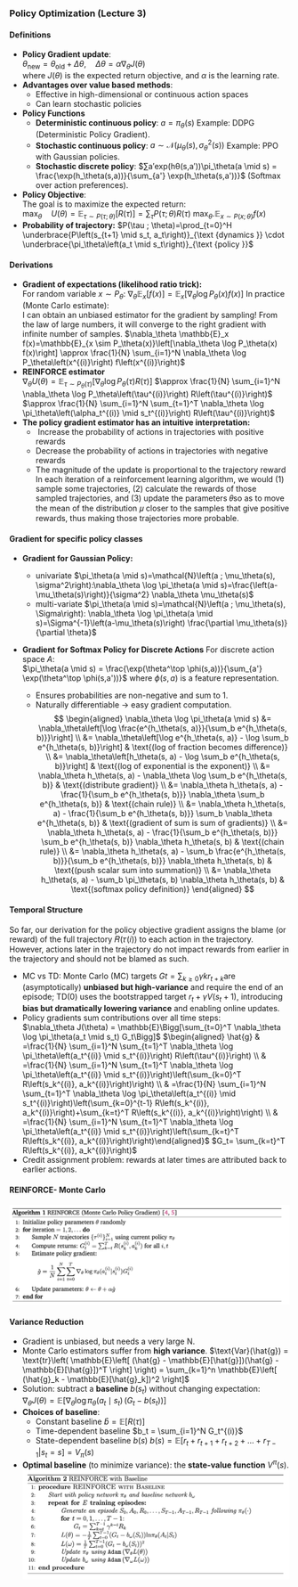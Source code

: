 ### Policy Optimization (Lecture 3)

#### **Definitions**
- **Policy Gradient update**:  
    $\theta_{\text{new}} = \theta_{\text{old}} + \Delta\theta, \quad \Delta \theta = \alpha \nabla_{\theta} J(\theta)$  
    where $J(\theta)$ is the expected return objective, and $\alpha$ is the learning rate.
- **Advantages over value based methods**: 
	- Effective in high-dimensional or continuous action spaces
	- Can learn stochastic policies
- **Policy Functions**
    - **Deterministic continuous policy**: $a = \pi_\theta(s)$  Example: DDPG (Deterministic Policy Gradient).
    - **Stochastic continuous policy**:  $a \sim \mathcal{N}(\mu_\theta(s), \sigma^2_\theta(s))$  Example: PPO with Gaussian policies.
    - **Stochastic discrete policy**:  $∑a′exp⁡(hθ(s,a′))\pi_\theta(a \mid s) = \frac{\exp(h_\theta(s,a))}{\sum_{a'} \exp(h_\theta(s,a'))}$  (Softmax over action preferences).
- **Policy Objective**:  
    The goal is to maximize the expected return:  
    $\max _\theta \quad U(\theta)=\mathbb{E}_{\tau \sim P(\tau ; \theta)}[R(\tau)]=\sum_\tau P(\tau ; \theta) R(\tau)$
    $\max _\theta . \mathbb{E}_{x \sim P(x ; \theta)} f(x)$
- **Probability of trajectory:**
    $P(\tau ; \theta)=\prod_{t=0}^H \underbrace{P\left(s_{t+1} \mid s_t, a_t\right)}_{\text {dynamics }} \cdot \underbrace{\pi_\theta\left(a_t \mid s_t\right)}_{\text {policy }}$
#### **Derivations**
- **Gradient of expectations (likelihood ratio trick):**  
    For random variable $x \sim P_\theta$: $\nabla_\theta \mathbb{E}_x[f(x)] = \mathbb{E}_x[\nabla_\theta \log P_\theta(x) f(x)]$  In practice (Monte Carlo estimate):  
I can obtain an unbiased estimator for the gradient by sampling!
From the law of large numbers, it will converge to the right gradient with infinite number of samples.
	$\nabla_\theta \mathbb{E}_x f(x)=\mathbb{E}_{x \sim P_\theta(x)}\left[\nabla_\theta \log P_\theta(x) f(x)\right] \approx \frac{1}{N} \sum_{i=1}^N \nabla_\theta \log P_\theta\left(x^{(i)}\right) f\left(x^{(i)}\right)$
- **REINFORCE estimator**  
    $\nabla_\theta U(\theta) =\mathbb{E}_{\tau \sim P_\theta(\tau)}\left[\nabla_\theta \log P_\theta(\tau) R(\tau)\right]$ 
    $\approx \frac{1}{N} \sum_{i=1}^N \nabla_\theta \log P_\theta\left(\tau^{(i)}\right) R\left(\tau^{(i)}\right)$
    $\approx \frac{1}{N} \sum_{i=1}^N \sum_{t=1}^T \nabla_\theta \log \pi_\theta\left(\alpha_t^{(i)} \mid s_t^{(i)}\right) R\left(\tau^{(i)}\right)$
- **The policy gradient estimator has an intuitive interpretation:**
	-  Increase the probability of actions in trajectories with positive rewards
	- Decrease the probability of actions in trajectories with negative rewards
	- The magnitude of the update is proportional to the trajectory reward
In each iteration of a reinforcement learning algorithm, we would (1) sample some trajectories, (2) calculate the rewards of those sampled trajectories, and (3) update the parameters 𝜃so as to move the mean of the distribution 𝜇 closer to the samples that give positive rewards, thus making those trajectories more probable.
#### **Gradient for specific policy classes**
- **Gradient for Gaussian Policy:**
	- univariate
	$\pi_\theta(a \mid s)=\mathcal{N}\left(a ; \mu_\theta(s), \sigma^2\right):\nabla_\theta \log \pi_\theta(a \mid s)=\frac{\left(a-\mu_\theta(s)\right)}{\sigma^2} \nabla_\theta \mu_\theta(s)$
	- multi-variate
	$\pi_\theta(a \mid s)=\mathcal{N}\left(a ; \mu_\theta(s), \Sigma\right): \nabla_\theta \log \pi_\theta(a \mid s)=\Sigma^{-1}\left(a-\mu_\theta(s)\right) \frac{\partial \mu_\theta(s)}{\partial \theta}$

- **Gradient for Softmax Policy for Discrete Actions**
	For discrete action space $A$:  
	$\pi_\theta(a \mid s) = \frac{\exp(\theta^\top \phi(s,a))}{\sum_{a'} \exp(\theta^\top \phi(s,a'))}$
	where $\phi(s,a)$ is a feature representation.
	- Ensures probabilities are non-negative and sum to 1.
	- Naturally differentiable → easy gradient computation.
$$
\begin{aligned}
\nabla_\theta \log \pi_\theta(a \mid s) &= \nabla_\theta\left[\log \frac{e^{h_\theta(s, a)}}{\sum_b e^{h_\theta(s, b)}}\right] \\
&= \nabla_\theta\left[\log e^{h_\theta(s, a)} - \log \sum_b e^{h_\theta(s, b)}\right] & \text{(log of fraction becomes difference)} \\
&= \nabla_\theta\left[h_\theta(s, a) - \log \sum_b e^{h_\theta(s, b)}\right] & \text{(log of exponential is the exponent)} \\
&= \nabla_\theta h_\theta(s, a) - \nabla_\theta \log \sum_b e^{h_\theta(s, b)} & \text{(distribute gradient)} \\
&= \nabla_\theta h_\theta(s, a) - \frac{1}{\sum_b e^{h_\theta(s, b)}} \nabla_\theta \sum_b e^{h_\theta(s, b)} & \text{(chain rule)} \\
&= \nabla_\theta h_\theta(s, a) - \frac{1}{\sum_b e^{h_\theta(s, b)}} \sum_b \nabla_\theta e^{h_\theta(s, b)} & \text{(gradient of sum is sum of gradients)} \\
&= \nabla_\theta h_\theta(s, a) - \frac{1}{\sum_b e^{h_\theta(s, b)}} \sum_b e^{h_\theta(s, b)} \nabla_\theta h_\theta(s, b) & \text{(chain rule)} \\
&= \nabla_\theta h_\theta(s, a) - \sum_b \frac{e^{h_\theta(s, b)}}{\sum_b e^{h_\theta(s, b)}} \nabla_\theta h_\theta(s, b) & \text{(push scalar sum into summation)} \\
&= \nabla_\theta h_\theta(s, a) - \sum_b \pi_\theta(s, b) \nabla_\theta h_\theta(s, b) & \text{(softmax policy definition)}
\end{aligned}
$$
#### **Temporal Structure**
So far, our derivation for the policy objective gradient assigns the blame (or reward) of the full trajectory 𝑅(𝜏(𝑖)) to each action in the trajectory. However, actions later in the trajectory do not impact rewards from earlier in the trajectory and should not be blamed as such.
- MC vs TD: Monte Carlo (MC) targets $Gt​=∑_{k≥0}​γkr_{t+k}$​ are (asymptotically) **unbiased but high-variance** and require the end of an episode; TD(0) uses the bootstrapped target $r_t​+γV(s_t+1​)$, introducing **bias but dramatically lowering variance** and enabling online updates.
- Policy gradients sum contributions over all time steps:  
    $\nabla_\theta J(\theta) = \mathbb{E}\Bigg[\sum_{t=0}^T \nabla_\theta \log \pi_\theta(a_t \mid s_t) G_t\Bigg]$
    $\begin{aligned} \hat{g} & =\frac{1}{N} \sum_{i=1}^N \sum_{t=1}^T \nabla_\theta \log \pi_\theta\left(a_t^{(i)} \mid s_t^{(i)}\right) R\left(\tau^{(i)}\right) \\ & =\frac{1}{N} \sum_{i=1}^N \sum_{t=1}^T \nabla_\theta \log \pi_\theta\left(a_t^{(i)} \mid s_t^{(i)}\right)\left(\sum_{k=0}^T R\left(s_k^{(i)}, a_k^{(i)}\right)\right) \\ & =\frac{1}{N} \sum_{i=1}^N \sum_{t=1}^T \nabla_\theta \log \pi_\theta\left(a_t^{(i)} \mid s_t^{(i)}\right)\left(\sum_{k=0}^{t-1} R\left(s_k^{(i)}, a_k^{(i)}\right)+\sum_{k=t}^T R\left(s_k^{(i)}, a_k^{(i)}\right)\right) \\ & =\frac{1}{N} \sum_{i=1}^N \sum_{t=1}^T \nabla_\theta \log \pi_\theta\left(a_t^{(i)} \mid s_t^{(i)}\right)\left(\sum_{k=t}^T R\left(s_k^{(i)}, a_k^{(i)}\right)\right)\end{aligned}$
	$G_t= \sum_{k=t}^T R\left(s_k^{(i)}, a_k^{(i)}\right)$
- Credit assignment problem: rewards at later times are attributed back to earlier actions.
#### **REINFORCE- Monte Carlo**
![REINFORCE Algorithm](img/REINFORCE.png)
#### **Variance Reduction**
- Gradient is unbiased, but needs a very large N.
- Monte Carlo estimators suffer from **high variance**.
    $\text{Var}(\hat{g}) = \text{tr}\left( \mathbb{E}\left[ (\hat{g} - \mathbb{E}[\hat{g}])(\hat{g} - \mathbb{E}[\hat{g}])^T \right] \right) = \sum_{k=1}^n \mathbb{E}\left[ (\hat{g}_k - \mathbb{E}[\hat{g}_k])^2 \right]$
- Solution: subtract a **baseline** $b(s_t)$ without changing expectation:  
    $\nabla_\theta J(\theta) = \mathbb{E}\Big[\nabla_\theta \log \pi_\theta(a_t \mid s_t)\, (G_t - b(s_t))\Big]$
- **Choices of baseline**:
    - Constant baseline $\hat{b} = \mathbb{E}[R(\tau)]$
    - Time-dependent baseline $b_t = \sum_{i=1}^N G_t^{(i)}$
    - State-dependent baseline $b(s)$
     $b(s) = \mathbb{E}[r_t + r_{t+1} + r_{t+2} + \dots + r_{T-1} | s_t = s] = V_{\pi}(s)$
- **Optimal baseline** (to minimize variance): the **state-value function** $V^\pi(s)$.![REINFORCE Baseline](img/REINFORCE_baseline.png)
